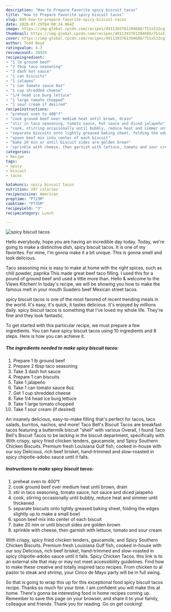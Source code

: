 ```yaml
---
description: "How to Prepare Favorite spicy biscuit tacos"
title: "How to Prepare Favorite spicy biscuit tacos"
slug: 895-how-to-prepare-favorite-spicy-biscuit-tacos
date: 2020-07-29T04:00:24.064Z
image: https://img-global.cpcdn.com/recipes/4911393761394688/751x532cq70/spicy-biscuit-tacos-recipe-main-photo.jpg
thumbnail: https://img-global.cpcdn.com/recipes/4911393761394688/751x532cq70/spicy-biscuit-tacos-recipe-main-photo.jpg
cover: https://img-global.cpcdn.com/recipes/4911393761394688/751x532cq70/spicy-biscuit-tacos-recipe-main-photo.jpg
author: Todd Boyd
ratingvalue: 4.3
reviewcount: 38920
recipeingredient:
- "1 lb ground beef"
- "2 tbsp taco seasoning"
- "3 dash hot sauce"
- "1 can biscuits"
- "1 jalapeo"
- "1 can tomato sauce 8oz"
- "1 cup shredded cheese"
- "1/4 head ice burg lettuce"
- "1 large tomato chopped"
- "1 sour cream if desired"
recipeinstructions:
- "preheat oven to 400°f"
- "cook ground beef over medium heat until brown, drain"
- "stir in taco seasoning, tomato sauce, hot sauce and diced jalapeño"
- "cook, stirring occasionally until bubbly, reduce heat and simmer until thickened"
- "separate biscuits onto lightly greased baking sheet, folding the edges slightly up to make a small bowl"
- "spoon beef mix into center of each biscuit"
- "bake 20 min or until biscuit sides are golden brown"
- "sprinkle with cheese, then garnish with lettuce, tomato and sour cream"
categories:
- Recipe
tags:
- spicy
- biscuit
- tacos

katakunci: spicy biscuit tacos 
nutrition: 207 calories
recipecuisine: American
preptime: "PT23M"
cooktime: "PT35M"
recipeyield: "3"
recipecategory: Lunch

---
```



![spicy biscuit tacos](https://img-global.cpcdn.com/recipes/4911393761394688/751x532cq70/spicy-biscuit-tacos-recipe-main-photo.jpg)

Hello everybody, hope you are having an incredible day today. Today, we're going to make a distinctive dish, spicy biscuit tacos. It is one of my favorites. For mine, I'm gonna make it a bit unique. This is gonna smell and look delicious.

Taco seasoning mix is easy to make at home with the right spices, such as chili powder, paprika This made great beef taco filling. I used this for a pound of ground beef and used a little more than. Hello &amp; welcome to the Views Kitchen! In today&#39;s recipe, we will be showing you how to make the famous melt in your mouth Suadero beef Mexican street tacos.

spicy biscuit tacos is one of the most favored of recent trending meals in the world. It's easy, it's quick, it tastes delicious. It's enjoyed by millions daily. spicy biscuit tacos is something that I've loved my whole life. They're fine and they look fantastic.


To get started with this particular recipe, we must prepare a few ingredients. You can have spicy biscuit tacos using 10 ingredients and 8 steps. Here is how you can achieve it.

<!--inarticleads1-->

##### The ingredients needed to make spicy biscuit tacos:

1. Prepare 1 lb ground beef
1. Prepare 2 tbsp taco seasoning
1. Take 3 dash hot sauce
1. Prepare 1 can biscuits
1. Take 1 jalapeño
1. Take 1 can tomato sauce 8oz
1. Get 1 cup shredded cheese
1. Take 1/4 head ice burg lettuce
1. Take 1 large tomato chopped
1. Take 1 sour cream (if desired)


An insanely delicious, easy-to-make filling that&#39;s perfect for tacos, taco salads, burritos, nachos, and more! Taco Bell&#39;s Biscuit Tacos are breakfast tacos featuring a buttermilk biscuit &#34;shell&#34; with various Overall, I found Taco Bell&#39;s Biscuit Tacos to be lacking in the biscuit department, specifically with. With crispy, spicy fried chicken tenders, gaucamole, and Spicy Southern Chicken Biscuits. Premium fresh Louisiana Gulf fish, cooked in-house with our soy Delicious, rich beef brisket, hand-trimmed and slow-roasted in spicy chipotle-adobo sauce until it falls. 

<!--inarticleads2-->

##### Instructions to make spicy biscuit tacos:

1. preheat oven to 400°f
1. cook ground beef over medium heat until brown, drain
1. stir in taco seasoning, tomato sauce, hot sauce and diced jalapeño
1. cook, stirring occasionally until bubbly, reduce heat and simmer until thickened
1. separate biscuits onto lightly greased baking sheet, folding the edges slightly up to make a small bowl
1. spoon beef mix into center of each biscuit
1. bake 20 min or until biscuit sides are golden brown
1. sprinkle with cheese, then garnish with lettuce, tomato and sour cream


With crispy, spicy fried chicken tenders, gaucamole, and Spicy Southern Chicken Biscuits. Premium fresh Louisiana Gulf fish, cooked in-house with our soy Delicious, rich beef brisket, hand-trimmed and slow-roasted in spicy chipotle-adobo sauce until it falls. Spicy Chicken Tacos. this link is to an external site that may or may not meet accessibility guidelines. Find how to make these creative and totally inspired taco recipes. From chicken to al pastor to steak and shrimp, your Cinco de Mayo party will be in full swing. 

So that is going to wrap this up for this exceptional food spicy biscuit tacos recipe. Thanks so much for your time. I am confident you will make this at home. There's gonna be interesting food in home recipes coming up. Remember to save this page on your browser, and share it to your family, colleague and friends. Thank you for reading. Go on get cooking!
